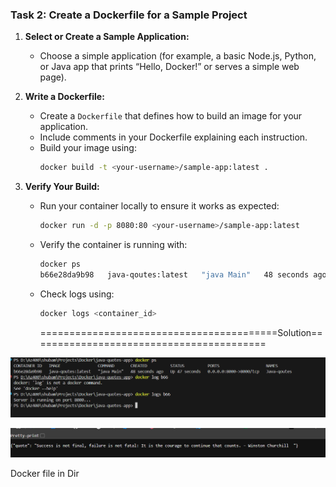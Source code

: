 
### Task 2: Create a Dockerfile for a Sample Project
1. **Select or Create a Sample Application:**  
   - Choose a simple application (for example, a basic Node.js, Python, or Java app that prints “Hello, Docker!” or serves a simple web page).

2. **Write a Dockerfile:**  
   - Create a `Dockerfile` that defines how to build an image for your application.
   - Include comments in your Dockerfile explaining each instruction.
   - Build your image using:
     ```bash
     docker build -t <your-username>/sample-app:latest .
     ```

3. **Verify Your Build:**  
   - Run your container locally to ensure it works as expected:
     ```bash
     docker run -d -p 8080:80 <your-username>/sample-app:latest
     ```
   - Verify the container is running with:
     ```bash
     docker ps
     b66e28da9b98   java-qoutes:latest   "java Main"   48 seconds ago   Up 47 seconds   0.0.0.0:8000->8000/tcp   Java-qoutes
     ```
   - Check logs using:
     ```bash
     docker logs <container_id>
     ```

     =========================================Solution=========================================

![alt text](<Screenshot 2025-02-19 231214.png>)

![alt text](<Screenshot 2025-02-19 231048.png>)

Docker file in Dir 
